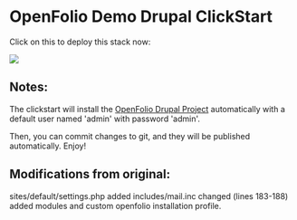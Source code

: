 #  OpenFolio Demo Drupal ClickStart

Click on this to deploy this stack now:

<a href="https://grandcentral.cloudbees.com/?CB_clickstart=https://raw.github.com/benjaminsavoy/openfolio-clickstart/master/clickstart.json"><img src="https://d3ko533tu1ozfq.cloudfront.net/clickstart/deployInstantly_white.png"/></a>

## Notes:
The clickstart will install the <a href="http://drupal.org/project/openfolio">OpenFolio Drupal Project</a> automatically with a default user named 'admin' with password 'admin'.

Then, you can commit changes to git, and they will be published automatically. Enjoy!

## Modifications from original:

sites/default/settings.php added
includes/mail.inc changed (lines 183-188)
added modules and custom openfolio installation profile.